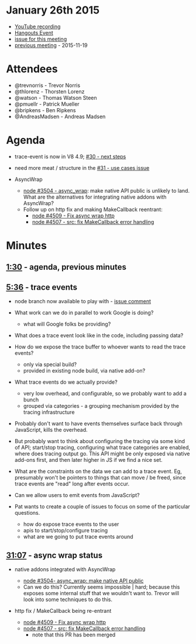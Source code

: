 January 26th 2015
================================================================================

* [YouTube recording](http://www.youtube.com/watch?v=DvQ7QSyEe64)
* [Hangouts Event](https://plus.google.com/events/c5n1int7rfegr3lqs3ujr2707e4)
* [issue for this meeting](https://github.com/nodejs/tracing-wg/issues/38)
* [previous meeting](https://github.com/nodejs/tracing-wg/blob/master/wg-meetings/2015-11-19.md) - 2015-11-19


Attendees
================================================================================

* @trevnorris - Trevor Norris
* @thlorenz - Thorsten Lorenz
* @watson - Thomas Watson Steen
* @pmuellr - Patrick Mueller
* @bripkens - Ben Ripkens
* @AndreasMadsen - Andreas Madsen

Agenda
================================================================================

* trace-event is now in V8 4.9; [#30 - next steps](https://github.com/nodejs/tracing-wg/issues/30)

* need more meat / structure in the [#31 - use cases issue](https://github.com/nodejs/tracing-wg/issues/31)

* AsyncWrap
  * [node #3504 - async_wrap](https://github.com/nodejs/node/pull/3504): make native
    API public is unlikely to land. What are the alternatives for integrating
    native addons with AsyncWrap?
  * Follow up on http fix and making MakeCallback reentrant:
    * [node #4509 - Fix async wrap http](https://github.com/nodejs/node/pull/4509)
    * [node #4507 - src: fix MakeCallback error handling](https://github.com/nodejs/node/pull/4507)


Minutes
================================================================================

## [1:30](https://youtu.be/DvQ7QSyEe64?t=90) - agenda, previous minutes

## [5:36](https://youtu.be/DvQ7QSyEe64?t=336) - trace events

* node branch now available to play with - [issue comment](https://github.com/nodejs/tracing-wg/issues/38#issuecomment-174623789)

* What work can we do in parallel to work Google is doing?
  * what will Google folks be providing?

* What does a trace event look like in the code, including passing data?

* How do we expose the trace buffer to whoever wants to read the trace events?
  * only via special build?
  * provided in existing node build, via native add-on?

* What trace events do we actually provide?
  * very low overhead, and configurable, so we probably want to add a bunch
  * grouped via categories - a grouping mechanism provided by the tracing
    infrastructure

* Probably don't want to have events themselves surface back through JavaScript,
  kills the overhead.

* But probably want to think about configuring the tracing via some kind of API;
  start/stop tracing, configuring what trace categories are enabled, where does
  tracing output go.  This API might be only exposed via native add-ons first,
  and then later higher in JS if we find a nice set.

* What are the constraints on the data we can add to a trace event.  Eg, presumably
  won't be pointers to things that can move / be freed, since trace events are
  "read" long after events occur.

* Can we allow users to emit events from JavaScript?

* Pat wants to create a couple of issues to focus on some of the particular
  questions.

  * how do expose trace events to the user
  * apis to start/stop/configure tracing
  * what are we going to put trace events around


## [31:07](https://youtu.be/DvQ7QSyEe64?t=1867) - async wrap status

* native addons integrated with AsyncWrap

  * [node #3504- async_wrap: make native API public](https://github.com/nodejs/node/pull/3504)
  * Can we do this?  Currently seems impossible | hard; because this exposes
    some internal stuff that we wouldn't want to.  Trevor will look into some
    techniques to do this.

* http fix / MakeCallback being re-entrant

  * [node #4509 - Fix async wrap http](https://github.com/nodejs/node/pull/4509)
  * [node #4507 - src: fix MakeCallback error handling](https://github.com/nodejs/node/pull/4507)
    * note that this PR has been merged
